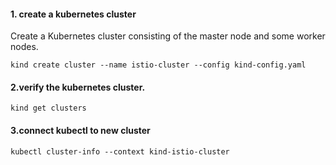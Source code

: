 #### 1. create a kubernetes cluster

Create a Kubernetes cluster consisting of the master node and some worker nodes. 

```
kind create cluster --name istio-cluster --config kind-config.yaml
```

#### 2.verify the kubernetes cluster.

```
kind get clusters
```

#### 3.connect kubectl to new cluster

```
kubectl cluster-info --context kind-istio-cluster
```
